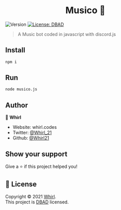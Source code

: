 <h1 align="center">Musico 🎵</h1>
<p>
  <img alt="Version" src="https://img.shields.io/badge/version-1.5.0-blue.svg?cacheSeconds=2592000" />
  <a href="dbad-license.org" target="_blank">
    <img alt="License: DBAD" src="https://img.shields.io/badge/License-DBAD-yellow.svg" />
  </a>
   
</p>

> A Music bot coded in javascript with discord.js

## Install

```sh
npm i
```

## Run 

```sh
node musico.js
```

## Author

👤 **Whirl**

* Website: whirl.codes
* Twitter: [@Whirl\_21](https://twitter.com/Whirl\_21)
* Github: [@Whirl21](https://github.com/Whirl21)

## Show your support

Give a ⭐️ if this project helped you!

## 📝 License

Copyright © 2021 [Whirl](https://github.com/Whirl21).<br />
This project is [DBAD](dbad-license.org) licensed.

